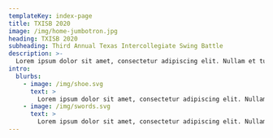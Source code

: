 ```yaml
---
templateKey: index-page
title: TXISB 2020
image: /img/home-jumbotron.jpg
heading: TXISB 2020
subheading: Third Annual Texas Intercollegiate Swing Battle
description: >-
  Lorem ipsum dolor sit amet, consectetur adipiscing elit. Nullam et turpis congue, mollis dui pulvinar, sodales augue. Nunc dapibus mi sapien, a semper ligula efficitur ac. Vivamus quis iaculis mi, in fringilla felis. Donec nec bibendum nisl. Proin id lectus varius, fringilla neque ut, mollis ex. Duis efficitur aliquam sapien, eu consectetur lacus mollis ac. Sed congue odio sed ultricies ornare. Curabitur rhoncus ante turpis, sed ultrices purus ultrices vel. Vivamus eu turpis facilisis, hendrerit massa non, dignissim nibh. 
intro:
  blurbs:
    - image: /img/shoe.svg
      text: >
        Lorem ipsum dolor sit amet, consectetur adipiscing elit. Nullam et turpis congue, mollis dui pulvinar, sodales augue. Nunc dapibus mi sapien, a semper ligula efficitur ac. Vivamus quis iaculis mi, in fringilla felis. Donec nec bibendum nisl. Proin id lectus varius, fringilla neque ut, mollis ex. Duis efficitur aliquam sapien, eu consectetur lacus mollis ac. Sed congue odio sed ultricies ornare. Curabitur rhoncus ante turpis, sed ultrices purus ultrices vel. Vivamus eu turpis facilisis, hendrerit massa non,dignissim nibh.
    - image: /img/swords.svg
      text: >
        Lorem ipsum dolor sit amet, consectetur adipiscing elit. Nullam et turpis congue, mollis dui pulvinar, sodales augue. Nunc dapibus mi sapien, a semper ligula efficitur ac. Vivamus quis iaculis mi, in fringilla felis. Donec nec bibendum nisl. Proin id lectus varius, fringilla neque ut, mollis ex. Duis efficitur aliquam sapien, eu consectetur lacus mollis ac. Sed congue odio sed ultricies ornare. Curabitur rhoncus ante turpis, sed ultrices purus ultrices vel. Vivamus eu turpis facilisis, hendrerit massa non,dignissim nibh.
---
```


